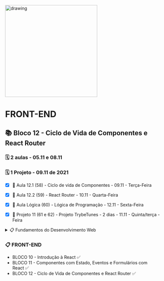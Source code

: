 <img src="https://user-images.githubusercontent.com/87394535/129942939-007fc304-2ac0-431d-b018-685951e5750f.png" alt="drawing" width="300"/>

# FRONT-END
## 📚 Bloco 12 - Ciclo de Vida de Componentes e React Router
### 🗓️ 2 aulas - 05.11 e 08.11
### 🗓️ 1 Projeto - 09.11 de 2021

- [x] 📖 Aula 12.1 (58) - Ciclo de vida de Componentes - 09.11 - Terça-Feira
- [x] 📖 Aula 12.2 (59) - React Router - 10.11 - Quarta-Feira
- [x] 📖 Aula Lógica (60) - Lógica de Programação - 12.11 - Sexta-Feira
- [x] 📖 Projeto 11 (61 e 62) - Projeto TrybeTunes - 2 dias - 11.11 - Quinta/terça -Feira


<details>
<summary> 📋 Fundamentos do Desenvolvimento Web </summary>

- BLOCO 1 - UNIX & BASH  ✅
- BLOCO 2 - Git, GitHub e Internet ✅
- BLOCO 3 - Introdução à HTML e CSS ✅
- BLOCO 4 - Introdução à JavaScript e Lógica de Programação ✅
- BLOCO 5 - JavaScript: DOM, eventos e WebStorage ✅
- BLOCO 6 - HTML e CSS: Forms, Flexbox e Responsivo ✅
- BLOCO 7 - Introdução à JS ES6 e Testes Unitários ✅
- BLOCO 8 - Higher Order Functions do JavaScript ES6 ✅
- BLOCO 9 - JavaScript e Testes Assíncronos ✅

</details>

### 📋 FRONT-END

- BLOCO 10 - Introdução à React ✅
- BLOCO 11 - Componentes com Estado, Eventos e Formulários com React ✅
- BLOCO 12 - Ciclo de Vida de Componentes e React Router ✅
